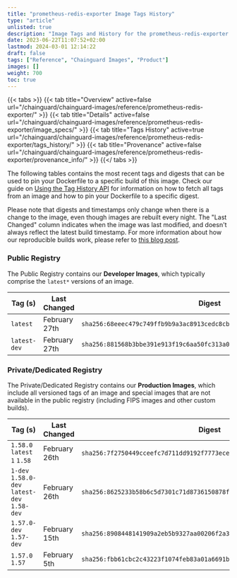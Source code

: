 ```yaml
---
title: "prometheus-redis-exporter Image Tags History"
type: "article"
unlisted: true
description: "Image Tags and History for the prometheus-redis-exporter Chainguard Image"
date: 2023-06-22T11:07:52+02:00
lastmod: 2024-03-01 12:14:22
draft: false
tags: ["Reference", "Chainguard Images", "Product"]
images: []
weight: 700
toc: true
---
```


{{< tabs >}}
{{< tab title="Overview" active=false url="/chainguard/chainguard-images/reference/prometheus-redis-exporter/" >}}
{{< tab title="Details" active=false url="/chainguard/chainguard-images/reference/prometheus-redis-exporter/image_specs/" >}}
{{< tab title="Tags History" active=true url="/chainguard/chainguard-images/reference/prometheus-redis-exporter/tags_history/" >}}
{{< tab title="Provenance" active=false url="/chainguard/chainguard-images/reference/prometheus-redis-exporter/provenance_info/" >}}
{{</ tabs >}}

The following tables contains the most recent tags and digests that can be used to pin your Dockerfile to a specific build of this image. Check our guide on [Using the Tag History API](/chainguard/chainguard-images/using-the-tag-history-api/) for information on how to fetch all tags from an image and how to pin your Dockerfile to a specific digest.

Please note that digests and timestamps only change when there is a change to the image, even though images are rebuilt every night. The "Last Changed" column indicates when the image was last modified, and doesn't always reflect the latest build timestamp. For more information about how our reproducible builds work, please refer to [this blog post](https://www.chainguard.dev/unchained/reproducing-chainguards-reproducible-image-builds).

### Public Registry
The Public Registry contains our **Developer Images**, which typically comprise the `latest*` versions of an image.

| Tag (s)       | Last Changed  | Digest                                                                    |
|---------------|---------------|---------------------------------------------------------------------------|
|  `latest`     | February 27th | `sha256:68eeec479c749ffb9b9a3ac8913cedc8cb067040675570d721bc1d2f39051a02` |
|  `latest-dev` | February 27th | `sha256:881568b3bbe391e913f19c6aa50fc313a0855a0cfdcd2cbe5beb6659b76c4482` |


### Private/Dedicated Registry
The Private/Dedicated Registry contains our **Production Images**, which include all versioned tags of an image and special images that are not available in the public registry (including FIPS images and other custom builds).

| Tag (s)                                       | Last Changed  | Digest                                                                    |
|-----------------------------------------------|---------------|---------------------------------------------------------------------------|
|  `1.58.0` `latest` `1` `1.58`                 | February 26th | `sha256:7f2750449cceefc7d711dd9192f7773eceff09389f0205fc4db2fe18e66ebd25` |
|  `1-dev` `1.58.0-dev` `latest-dev` `1.58-dev` | February 26th | `sha256:8625233b58b6c5d7301c71d8736150878f38d0525c76ad2a10c53d1d83b261d2` |
|  `1.57.0-dev` `1.57-dev`                      | February 15th | `sha256:8908448141909a2eb5b9327aa00206f2a3bc42f3510a5c8af38917f94566bac4` |
|  `1.57.0` `1.57`                              | February 5th  | `sha256:fbb61cbc2c43223f1074feb83a01a6691bb7cac5545d5296a2c32f20565c816a` |

